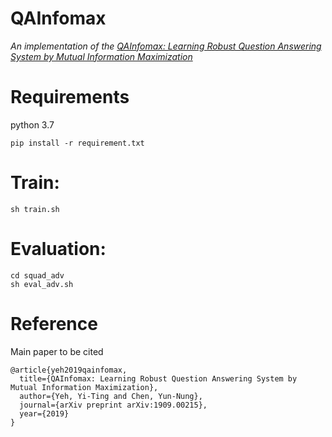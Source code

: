 # QAInfomax  
*An implementation of the [QAInfomax: Learning Robust Question Answering System by Mutual Information Maximization](https://arxiv.org/abs/1909.00215)*

# Requirements

python 3.7

```
pip install -r requirement.txt
```

# Train:

```
sh train.sh
```

# Evaluation:

```
cd squad_adv
sh eval_adv.sh
```

# Reference 

Main paper to be cited

```
@article{yeh2019qainfomax,
  title={QAInfomax: Learning Robust Question Answering System by Mutual Information Maximization},
  author={Yeh, Yi-Ting and Chen, Yun-Nung},
  journal={arXiv preprint arXiv:1909.00215},
  year={2019}
}
```
